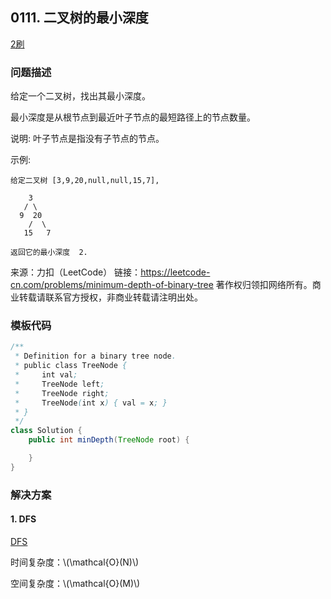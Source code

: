 ## 0111. 二叉树的最小深度

<script src="https://cdn.bootcss.com/mathjax/2.7.7/MathJax.js?config=TeX-AMS-MML_HTMLorMML"></script>

[2刷](qu0111/solu/Solution.java)

### 问题描述

给定一个二叉树，找出其最小深度。

最小深度是从根节点到最近叶子节点的最短路径上的节点数量。

说明: 叶子节点是指没有子节点的节点。

示例:

```
给定二叉树 [3,9,20,null,null,15,7],

    3
   / \
  9  20
    /  \
   15   7

返回它的最小深度  2.
```

来源：力扣（LeetCode）
链接：https://leetcode-cn.com/problems/minimum-depth-of-binary-tree
著作权归领扣网络所有。商业转载请联系官方授权，非商业转载请注明出处。

### 模板代码

``` java
/**
 * Definition for a binary tree node.
 * public class TreeNode {
 *     int val;
 *     TreeNode left;
 *     TreeNode right;
 *     TreeNode(int x) { val = x; }
 * }
 */
class Solution {
    public int minDepth(TreeNode root) {

    }
}
```

### 解决方案

#### 1. DFS

[DFS](qu0111/solu1/Solution.java)

时间复杂度：\\(\mathcal{O}(N)\\)

空间复杂度：\\(\mathcal{O}(M)\\)
